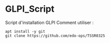 # GLPI_Script
Script d'installation GLPI 
Comment utiliser :

```
apt install -y git
git clone https://github.com/edo-ops/TSSR0325
```
